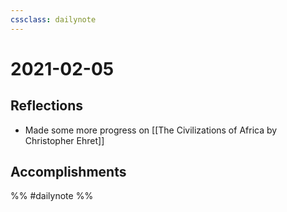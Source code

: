 ```yaml
---
cssclass: dailynote
---
```

# 2021-02-05

## Reflections
* Made some more progress on [[The Civilizations of Africa by Christopher Ehret]]

## Accomplishments

%% #dailynote %%
